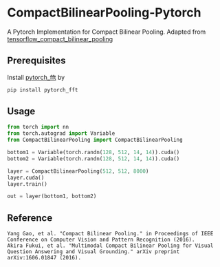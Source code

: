 # CompactBilinearPooling-Pytorch

A Pytorch Implementation for Compact Bilinear Pooling. Adapted from [tensorflow_compact_bilinear_pooling](https://github.com/ronghanghu/tensorflow_compact_bilinear_pooling)


## Prerequisites

Install [pytorch_fft](https://github.com/locuslab/pytorch_fft) by 

```bash
pip install pytorch_fft
```



## Usage

```python
from torch import nn
from torch.autograd import Variable
from CompactBilinearPooling import CompactBilinearPooling

bottom1 = Variable(torch.randn(128, 512, 14, 14)).cuda()
bottom2 = Variable(torch.randn(128, 512, 14, 14)).cuda()

layer = CompactBilinearPooling(512, 512, 8000)
layer.cuda()
layer.train()

out = layer(bottom1, bottom2)
```



## Reference

```
Yang Gao, et al. "Compact Bilinear Pooling." in Proceedings of IEEE Conference on Computer Vision and Pattern Recognition (2016).
Akira Fukui, et al. "Multimodal Compact Bilinear Pooling for Visual Question Answering and Visual Grounding." arXiv preprint arXiv:1606.01847 (2016).
```



